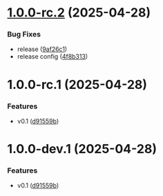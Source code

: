 # [1.0.0-rc.2](https://github.com/nexica/nestjs-trpc/compare/v1.0.0-rc.1...v1.0.0-rc.2) (2025-04-28)


### Bug Fixes

* release ([9af26c1](https://github.com/nexica/nestjs-trpc/commit/9af26c1a438c0d9d50b9baef8887cbd8ba5e4512))
* release config ([4f8b313](https://github.com/nexica/nestjs-trpc/commit/4f8b313ebff96a60c70fe0df3e90e7c474bfab0c))

# 1.0.0-rc.1 (2025-04-28)


### Features

* v0.1 ([d91559b](https://github.com/nexica/nestjs-trpc/commit/d91559bff140dff7c97d606c38612c67f970ae8c))

# 1.0.0-dev.1 (2025-04-28)


### Features

* v0.1 ([d91559b](https://github.com/nexica/nestjs-trpc/commit/d91559bff140dff7c97d606c38612c67f970ae8c))
